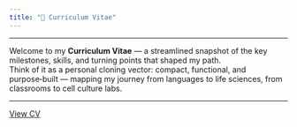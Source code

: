 ```yaml
---
title: "📄 Curriculum Vitae"
---
```



---
Welcome to my **Curriculum Vitae** — a streamlined snapshot of the key milestones, skills, and turning points that shaped my path.  
Think of it as a personal cloning vector: compact, functional, and purpose‑built — mapping my journey from languages to life sciences, from classrooms to cell culture labs.

---

[View CV](assets/CV.png)


